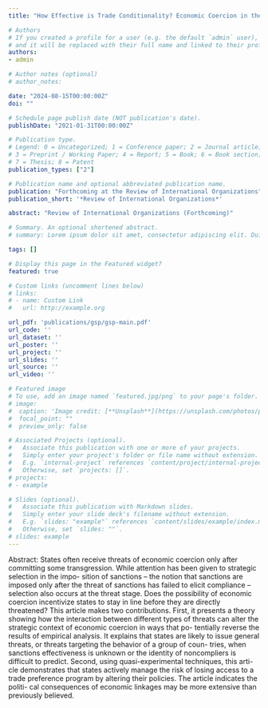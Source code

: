 ```yaml
---
title: "How Effective is Trade Conditionality? Economic Coercion in the Generalized System of Preferences"

# Authors
# If you created a profile for a user (e.g. the default `admin` user), write the username (folder name) here 
# and it will be replaced with their full name and linked to their profile.
authors:
- admin

# Author notes (optional)
# author_notes:

date: "2024-08-15T00:00:00Z"
doi: ""

# Schedule page publish date (NOT publication's date).
publishDate: "2021-01-31T00:00:00Z"

# Publication type.
# Legend: 0 = Uncategorized; 1 = Conference paper; 2 = Journal article;
# 3 = Preprint / Working Paper; 4 = Report; 5 = Book; 6 = Book section;
# 7 = Thesis; 8 = Patent
publication_types: ["2"]

# Publication name and optional abbreviated publication name.
publication: "Forthcoming at the Review of International Organizations"
publication_short: '*Review of International Organizations*'

abstract: "Review of International Organizations (Forthcoming)"

# Summary. An optional shortened abstract.
# summary: Lorem ipsum dolor sit amet, consectetur adipiscing elit. Duis posuere tellus ac convallis placerat. Proin tincidunt magna sed ex sollicitudin condimentum.

tags: []

# Display this page in the Featured widget?
featured: true

# Custom links (uncomment lines below)
# links:
# - name: Custom Link
#   url: http://example.org

url_pdf: 'publications/gsp/gsp-main.pdf'
url_code: ''
url_dataset: ''
url_poster: ''
url_project: ''
url_slides: ''
url_source: ''
url_video: ''

# Featured image
# To use, add an image named `featured.jpg/png` to your page's folder. 
# image:
#  caption: 'Image credit: [**Unsplash**](https://unsplash.com/photos/pLCdAaMFLTE)'
#  focal_point: ""
#  preview_only: false

# Associated Projects (optional).
#   Associate this publication with one or more of your projects.
#   Simply enter your project's folder or file name without extension.
#   E.g. `internal-project` references `content/project/internal-project/index.md`.
#   Otherwise, set `projects: []`.
# projects:
# - example

# Slides (optional).
#   Associate this publication with Markdown slides.
#   Simply enter your slide deck's filename without extension.
#   E.g. `slides: "example"` references `content/slides/example/index.md`.
#   Otherwise, set `slides: ""`.
# slides: example
---
```


Abstract: States often receive threats of economic coercion only after committing some transgression. While attention has been given to strategic selection in the impo- sition of sanctions – the notion that sanctions are imposed only after the threat of sanctions has failed to elicit compliance – selection also occurs at the threat stage. Does the possibility of economic coercion incentivize states to stay in line before they are directly threatened? This article makes two contributions. First, it presents a theory showing how the interaction between different types of threats can alter the strategic context of economic coercion in ways that po- tentially reverse the results of empirical analysis. It explains that states are likely to issue general threats, or threats targeting the behavior of a group of coun- tries, when sanctions effectiveness is unknown or the identity of noncompliers is difficult to predict. Second, using quasi-experimental techniques, this arti- cle demonstrates that states actively manage the risk of losing access to a trade preference program by altering their policies. The article indicates the politi- cal consequences of economic linkages may be more extensive than previously believed.



